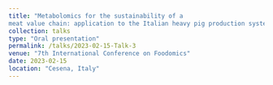```yaml
---
title: "Metabolomics for the sustainability of a
meat value chain: application to the Italian heavy pig production system."
collection: talks
type: "Oral presentation"
permalink: /talks/2023-02-15-Talk-3
venue: "7th International Conference on Foodomics"
date: 2023-02-15
location: "Cesena, Italy"
---
```

